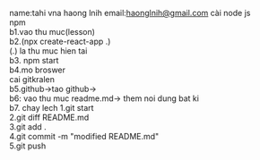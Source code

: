 name:tahi vna haong lnih
email:haonglnih@gmail.com
cài node js <br>
npm<br>
b1.vao thu muc(lesson)<br>
b2.(npx create-react-app .)<br>
(.) la thu muc hien tai<br>
b3. npm start<br>
b4.mo broswer<br>
cai gitkralen<br>
b5.github->tao github-><br>
b6: vao thu muc readme.md-> them noi dung bat ki<br>
b7. chay lech 1.git start<br>
2.git diff README.md<br>
3.git add .<br>
4.git commit -m "modified README.md"<br>
5.git push<br>